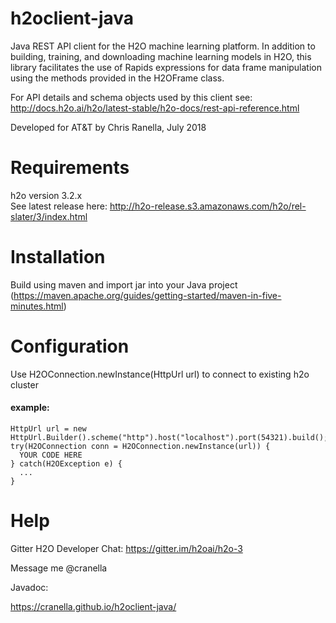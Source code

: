 # h2oclient-java
Java REST API client for the H2O machine learning platform.  In addition to building, training, and downloading machine learning models 
in H2O, this library facilitates the use of Rapids expressions for data frame manipulation using the methods provided in the H2OFrame 
class. 

For API details and schema objects used by this client see:
http://docs.h2o.ai/h2o/latest-stable/h2o-docs/rest-api-reference.html

Developed for AT&T by Chris Ranella, July 2018

# Requirements
h2o version 3.2.x <br>
See latest release here:
http://h2o-release.s3.amazonaws.com/h2o/rel-slater/3/index.html 

# Installation
Build using maven and import jar into your Java project
(https://maven.apache.org/guides/getting-started/maven-in-five-minutes.html)

# Configuration
Use H2OConnection.newInstance(HttpUrl url) to connect to existing h2o cluster

#### example:
```
HttpUrl url = new HttpUrl.Builder().scheme("http").host("localhost").port(54321).build();
try(H2OConnection conn = H2OConnection.newInstance(url)) {
  YOUR CODE HERE
} catch(H2OException e) {
  ...
}
```

# Help
Gitter H2O Developer Chat:
https://gitter.im/h2oai/h2o-3

Message me @cranella


Javadoc:

https://cranella.github.io/h2oclient-java/
